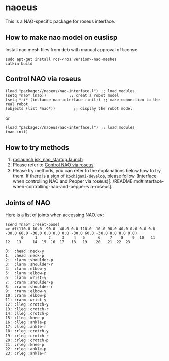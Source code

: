 naoeus
======

This is a NAO-specific package for roseus interface.

How to make nao model on euslisp
--------------------------------

Install nao mesh files from deb with manual approval of license
```
sudo apt-get install ros-<ros version>-nao-meshes 
catkin build
```

Control NAO via roseus
-------------------------

```
(load "package://naoeus/nao-interface.l") ;; load modules
(setq *nao* (nao))          ;; creat a robot model
(setq *ri* (instance nao-interface :init)) ;; make connection to the real robot
(objects (list *nao*))        ;; display the robot model
```
or

```
(load "package://naoeus/nao-interface.l") ;; load modules
(nao-init)
```

How to try methods
------------------

1. [roslaunch jsk_nao_startup.launch](../jsk_nao_statup/README.md)  
2. Please refer to [Control NAO via roseus](https://github.com/jsk-ros-pkg/jsk_robot/blob/master/jsk_naoqi_robot/naoeus/README.md#control-nao-via-roseus).  
3. Please try methods, you can refer to the explanations below how to try them. If there is a sign of `kochigami-develop`, please follow (Interface when controlling NAO and Pepper via roseus)[../README.md#interface-when-controlling-nao-and-pepper-via-roseus]. 

Joints of NAO
-------------

Here is a list of joints when accessing NAO. ex:

```
(send *nao* :reset-pose)
=> #f(110.0 10.0 -90.0 -40.0 0.0 110.0 -10.0 90.0 40.0 0.0 0.0 0.0 -30.0 60.0 -30.0 0.0 0.0 0.0 -30.0 60.0 -30.0 0.0 0.0 0.0)
       0     1     2     3    4   5      6    7    8    9  10   11   12   13     14  15  16  17   18   19    20   21  22  23
```

```
0:  :head :neck-y
1:  :head :neck-p
2:  :larm :shoulder-p
3:  :larm :shoulder-r
4:  :larm :elbow-y
5:  :larm :elbow-p
6:  :larm :wrist-y
7:  :rarm :shoulder-p
8:  :rarm :shoulder-r
9:  :rarm :elbow-y
10: :rarm :elbow-p
11: :rarm :wrist-y
12: :lleg :crotch-y
13: :lleg :crotch-r
14: :lleg :crotch-p
15: :lleg :knee-p
16: :lleg :ankle-p
17: :lleg :ankle-r
18: :rleg :crotch-y
19: :rleg :crotch-r
20: :rleg :crotch-p
21: :rleg :knee-p
22: :rleg :ankle-p
23: :rleg :ankle-r
```
